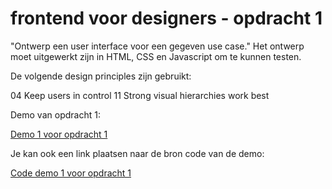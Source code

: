 # frontend voor designers - opdracht 1
"Ontwerp een user interface voor een gegeven use case." 
Het ontwerp moet uitgewerkt zijn in HTML, CSS en Javascript om te kunnen testen.

De volgende design principles zijn gebruikt:

04 Keep users in control
11 Strong visual hierarchies work best


Demo van opdracht 1:

[Demo 1 voor opdracht 1](https://koopreynders.github.io/frontendvoordesigners/opdracht1/v1/)


Je kan ook een link plaatsen naar de bron code van de demo:

[Code demo 1 voor opdracht 1](https://github.com/KoopReynders/frontendvoordesigners/blob/master/opdracht1/v1/)
